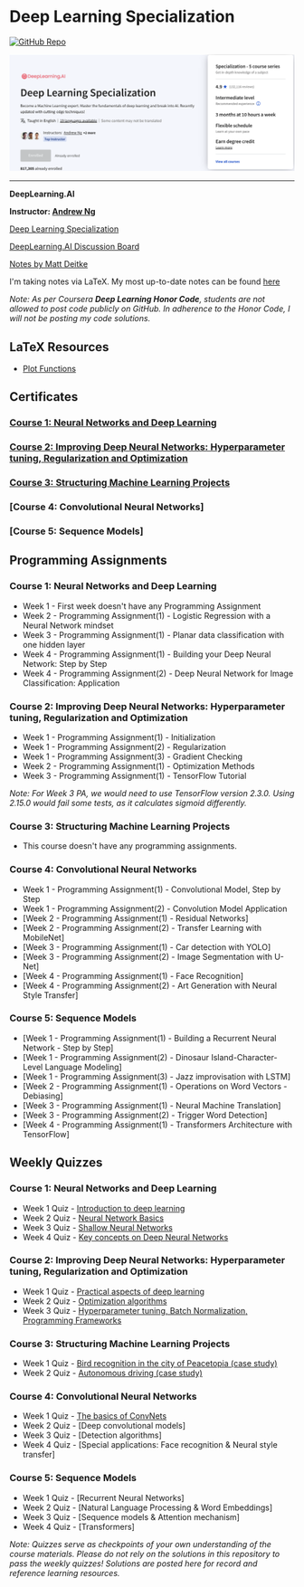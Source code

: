 # Deep Learning Specialization
[![GitHub Repo](https://img.shields.io/badge/Deep%20Learning%20Sepcialization%20Repository-blueviolet?logo=github&style=flat-square)](https://github.com/hgnzheng/CS230_Stanford/tree/main/Deep_Learning_Specialization)

![](https://github.com/hgnzheng/CS230_Stanford/blob/main/Deep_Learning_Specialization/coursera_page.png)

---
**DeepLearning.AI**

**Instructor: [Andrew Ng](https://www.andrewng.org/)**

[Deep Learning Specialization](https://www.coursera.org/specializations/deep-learning)

[DeepLearning.AI Discussion Board](https://community.deeplearning.ai/c/deep-learning-specialization/6)

[Notes by Matt Deitke](https://mattdeitke.com/notes/cs230#pf8)

I'm taking notes via LaTeX. My most up-to-date notes can be found [here](https://github.com/hgnzheng/CS230_Stanford/tree/main/Deep_Learning_Specialization/Deep_Learning_Notes.pdf)

*Note: As per Coursera **Deep Learning Honor Code**, students are not allowed to post code publicly on GitHub. In adherence to the Honor Code, I will not be posting my code solutions.*

## LaTeX Resources
* [Plot Functions](https://null.zbr.pt/plotting-functions-with-latex-tikz/)

## Certificates

### [Course 1: Neural Networks and Deep Learning](https://github.com/hgnzheng/CS230_Stanford/blob/main/Deep_Learning_Specialization/certificates/course_1.pdf)

### [Course 2: Improving Deep Neural Networks: Hyperparameter tuning, Regularization and Optimization](https://github.com/hgnzheng/CS230_Stanford/blob/main/Deep_Learning_Specialization/certificates/course_2.pdf)

### [Course 3: Structuring Machine Learning Projects](https://github.com/hgnzheng/CS230_Stanford/blob/main/Deep_Learning_Specialization/certificates/course_3.pdf)

### [Course 4: Convolutional Neural Networks]

### [Course 5: Sequence Models]


## Programming Assignments

### Course 1: Neural Networks and Deep Learning

  * Week 1 - First week doesn't have any Programming Assignment
  * Week 2 - Programming Assignment(1) - Logistic Regression with a Neural Network mindset
  * Week 3 - Programming Assignment(1) - Planar data classification with one hidden layer
  * Week 4 - Programming Assignment(1) - Building your Deep Neural Network: Step by Step
  * Week 4 - Programming Assignment(2) - Deep Neural Network for Image Classification: Application

### Course 2: Improving Deep Neural Networks: Hyperparameter tuning, Regularization and Optimization

  * Week 1 - Programming Assignment(1) - Initialization
  * Week 1 - Programming Assignment(2) - Regularization
  * Week 1 - Programming Assignment(3) - Gradient Checking
  * Week 2 - Programming Assignment(1) - Optimization Methods
  * Week 3 - Programming Assignment(1) - TensorFlow Tutorial

*Note: For Week 3 PA, we would need to use TensorFlow version 2.3.0. Using 2.15.0 would fail some tests, as it calculates sigmoid differently.*

### Course 3: Structuring Machine Learning Projects

  * This course doesn't have any programming assignments.
  
### Course 4: Convolutional Neural Networks

  * Week 1 - Programming Assignment(1) - Convolutional Model, Step by Step
  * Week 1 - Programming Assignment(2) - Convolution Model Application
  * [Week 2 - Programming Assignment(1) - Residual Networks]
  * [Week 2 - Programming Assignment(2) - Transfer Learning with MobileNet]
  * [Week 3 - Programming Assignment(1) - Car detection with YOLO]
  * [Week 3 - Programming Assignment(2) - Image Segmentation with U-Net]
  * [Week 4 - Programming Assignment(1) - Face Recognition]
  * [Week 4 - Programming Assignment(2) - Art Generation with Neural Style Transfer]

### Course 5: Sequence Models

  * [Week 1 - Programming Assignment(1) - Building a Recurrent Neural Network - Step by Step]
  * [Week 1 - Programming Assignment(2) - Dinosaur Island-Character-Level Language Modeling]
  * [Week 1 - Programming Assignment(3) - Jazz improvisation with LSTM]
  * [Week 2 - Programming Assignment(1) - Operations on Word Vectors - Debiasing]
  * [Week 3 - Programming Assignment(1) - Neural Machine Translation]
  * [Week 3 - Programming Assignment(2) - Trigger Word Detection]
  * [Week 4 - Programming Assignment(1) -  Transformers Architecture with TensorFlow]

## Weekly Quizzes

### Course 1: Neural Networks and Deep Learning

  * Week 1 Quiz - [Introduction to deep learning](https://github.com/hgnzheng/CS230_Stanford/blob/main/Deep_Learning_Specialization/Quiz/C1_W1.pdf)
  * Week 2 Quiz - [Neural Network Basics](https://github.com/hgnzheng/CS230_Stanford/blob/main/Deep_Learning_Specialization/Quiz/C1_W2.pdf)
  * Week 3 Quiz - [Shallow Neural Networks](https://github.com/hgnzheng/CS230_Stanford/blob/main/Deep_Learning_Specialization/Quiz/C1_W3.pdf)
  * Week 4 Quiz - [Key concepts on Deep Neural Networks](https://github.com/hgnzheng/CS230_Stanford/blob/main/Deep_Learning_Specialization/Quiz/C1_W4.pdf)

### Course 2: Improving Deep Neural Networks: Hyperparameter tuning, Regularization and Optimization

  * Week 1 Quiz - [Practical aspects of deep learning](https://github.com/hgnzheng/CS230_Stanford/blob/main/Deep_Learning_Specialization/Quiz/C2_W1.pdf)
  * Week 2 Quiz - [Optimization algorithms](https://github.com/hgnzheng/CS230_Stanford/blob/main/Deep_Learning_Specialization/Quiz/C2_W2.pdf)
  * Week 3 Quiz - [Hyperparameter tuning, Batch Normalization, Programming Frameworks](https://github.com/hgnzheng/CS230_Stanford/blob/main/Deep_Learning_Specialization/Quiz/C2_W3.pdf)
  
### Course 3: Structuring Machine Learning Projects

  * Week 1 Quiz - [Bird recognition in the city of Peacetopia (case study)](https://github.com/hgnzheng/CS230_Stanford/blob/main/Deep_Learning_Specialization/Quiz/C3_W1.pdf)
  * Week 2 Quiz - [Autonomous driving (case study)](https://github.com/hgnzheng/CS230_Stanford/blob/main/Deep_Learning_Specialization/Quiz/C3_W2.pdf)

### Course 4: Convolutional Neural Networks

  * Week 1 Quiz - [The basics of ConvNets](https://github.com/hgnzheng/CS230_Stanford/blob/main/Deep_Learning_Specialization/Quiz/C4_W1.pdf)
  * Week 2 Quiz - [Deep convolutional models]
  * Week 3 Quiz - [Detection algorithms]
  * Week 4 Quiz - [Special applications: Face recognition & Neural style transfer]

### Course 5: Sequence Models

  * Week 1 Quiz - [Recurrent Neural Networks]
  * Week 2 Quiz - [Natural Language Processing & Word Embeddings]
  * Week 3 Quiz - [Sequence models & Attention mechanism]
  * Week 4 Quiz - [Transformers]

*Note: Quizzes serve as checkpoints of your own understanding of the course materials. Please do not rely on the solutions in this repository to pass the weekly quizzes! Solutions are posted here for record and reference learning resources.*